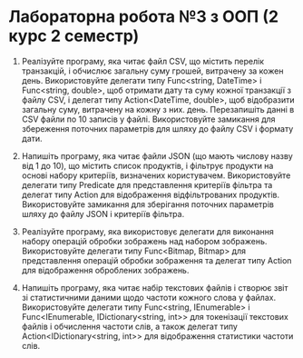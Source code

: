 # Лабораторна робота №3 з ООП (2 курс 2 семестр)

1) Реалізуйте програму, яка читає файл CSV, що містить перелік транзакцій, і обчислює загальну суму грошей, витрачену за кожен день. Використовуйте делегати типу Func<string, DateTime> і Func<string, double>, щоб отримати дату та суму кожної транзакції з файлу CSV, і делегат типу Action<DateTime, double>, щоб відобразити загальну суму, витрачену на кожну з них. день. Перезапишіть данні в CSV файли по 10 записів у файлі. Використовуйте замикання для збереження поточних параметрів для шляху до файлу CSV і формату дати.

2) Напишіть програму, яка читає файли JSON (що мають числову назву від 1 до 10), що містить список продуктів, і фільтрує продукти на основі набору критеріїв, визначених користувачем. Використовуйте делегати типу Predicate<Product> для представлення критеріїв фільтра та делегат типу Action<Product> для відображення відфільтрованих продуктів. Використовуйте замикання для зберігання поточних параметрів шляху до файлу JSON і критеріїв фільтра.

3) Реалізуйте програму, яка використовує делегати для виконання набору операцій обробки зображень над набором зображень. Використовуйте делегати типу Func<Bitmap, Bitmap> для представлення операцій обробки зображення та делегат типу Action<Bitmap> для відображення оброблених зображень. 

4) Напишіть програму, яка читає набір текстових файлів і створює звіт зі статистичними даними щодо частоти кожного слова у файлах. Використовуйте делегати типу Func<string, IEnumerable<string>> і Func<IEnumerable<string>, IDictionary<string, int>> для токенізації текстових файлів і обчислення частоти слів, а також делегат типу Action<IDictionary<string, int>> для відображення статистики частоти слів. 
